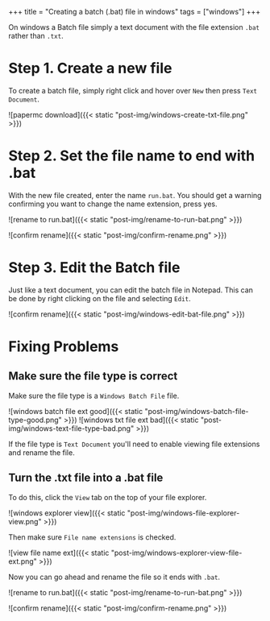+++
title = "Creating a batch (.bat) file in windows"
tags = ["windows"]
+++

On windows a Batch file simply a text document with the file extension `.bat` rather than `.txt`. 

# Step 1. Create a new file

To create a batch file, simply right click and hover over `New` then press `Text Document`.

![papermc download]({{< static "post-img/windows-create-txt-file.png" >}})

# Step 2. Set the file name to end with .bat

With the new file created, enter the name `run.bat`. You should get a warning confirming you want to change the name extension, press yes.

![rename to run.bat]({{< static "post-img/rename-to-run-bat.png" >}})

![confirm rename]({{< static "post-img/confirm-rename.png" >}})

# Step 3. Edit the Batch file

Just like a text document, you can edit the batch file in Notepad. This can be done by right clicking on the file and selecting `Edit`.

![confirm rename]({{< static "post-img/windows-edit-bat-file.png" >}})


# Fixing Problems

## Make sure the file type is correct

Make sure the file type is a `Windows Batch File` file.

![windows batch file ext good]({{< static "post-img/windows-batch-file-type-good.png" >}})
![windows txt file ext bad]({{< static "post-img/windows-text-file-type-bad.png" >}})

If the file type is `Text Document` you'll need to enable viewing file extensions and rename the file.

## Turn the .txt file into a .bat file
To do this, click the `View` tab on the top of your file explorer.

![windows explorer view]({{< static "post-img/windows-file-explorer-view.png" >}})

Then make sure `File name extensions` is checked.

![view file name ext]({{< static "post-img/windows-explorer-view-file-ext.png" >}})

Now you can go ahead and rename the file so it ends with `.bat`.

![rename to run.bat]({{< static "post-img/rename-to-run-bat.png" >}})

![confirm rename]({{< static "post-img/confirm-rename.png" >}})
